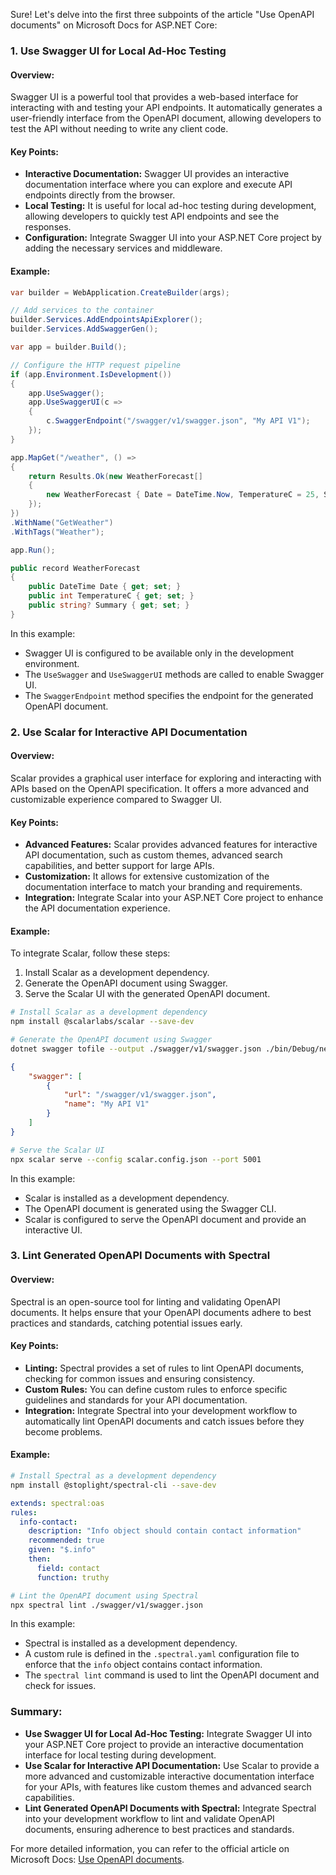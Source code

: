 Sure! Let's delve into the first three subpoints of the article "Use OpenAPI documents" on Microsoft Docs for ASP.NET Core:

### 1. Use Swagger UI for Local Ad-Hoc Testing

#### Overview:
Swagger UI is a powerful tool that provides a web-based interface for interacting with and testing your API endpoints. It automatically generates a user-friendly interface from the OpenAPI document, allowing developers to test the API without needing to write any client code.

#### Key Points:
- **Interactive Documentation:** Swagger UI provides an interactive documentation interface where you can explore and execute API endpoints directly from the browser.
- **Local Testing:** It is useful for local ad-hoc testing during development, allowing developers to quickly test API endpoints and see the responses.
- **Configuration:** Integrate Swagger UI into your ASP.NET Core project by adding the necessary services and middleware.

#### Example:
```csharp name=Program.cs
var builder = WebApplication.CreateBuilder(args);

// Add services to the container
builder.Services.AddEndpointsApiExplorer();
builder.Services.AddSwaggerGen();

var app = builder.Build();

// Configure the HTTP request pipeline
if (app.Environment.IsDevelopment())
{
    app.UseSwagger();
    app.UseSwaggerUI(c =>
    {
        c.SwaggerEndpoint("/swagger/v1/swagger.json", "My API V1");
    });
}

app.MapGet("/weather", () =>
{
    return Results.Ok(new WeatherForecast[]
    {
        new WeatherForecast { Date = DateTime.Now, TemperatureC = 25, Summary = "Warm" }
    });
})
.WithName("GetWeather")
.WithTags("Weather");

app.Run();

public record WeatherForecast
{
    public DateTime Date { get; set; }
    public int TemperatureC { get; set; }
    public string? Summary { get; set; }
}
```

In this example:
- Swagger UI is configured to be available only in the development environment.
- The `UseSwagger` and `UseSwaggerUI` methods are called to enable Swagger UI.
- The `SwaggerEndpoint` method specifies the endpoint for the generated OpenAPI document.

### 2. Use Scalar for Interactive API Documentation

#### Overview:
Scalar provides a graphical user interface for exploring and interacting with APIs based on the OpenAPI specification. It offers a more advanced and customizable experience compared to Swagger UI.

#### Key Points:
- **Advanced Features:** Scalar provides advanced features for interactive API documentation, such as custom themes, advanced search capabilities, and better support for large APIs.
- **Customization:** It allows for extensive customization of the documentation interface to match your branding and requirements.
- **Integration:** Integrate Scalar into your ASP.NET Core project to enhance the API documentation experience.

#### Example:
To integrate Scalar, follow these steps:
1. Install Scalar as a development dependency.
2. Generate the OpenAPI document using Swagger.
3. Serve the Scalar UI with the generated OpenAPI document.

```bash
# Install Scalar as a development dependency
npm install @scalarlabs/scalar --save-dev
```

```bash
# Generate the OpenAPI document using Swagger
dotnet swagger tofile --output ./swagger/v1/swagger.json ./bin/Debug/net7.0/YourApi.dll v1
```

```json name=scalar.config.json
{
    "swagger": [
        {
            "url": "/swagger/v1/swagger.json",
            "name": "My API V1"
        }
    ]
}
```

```bash
# Serve the Scalar UI
npx scalar serve --config scalar.config.json --port 5001
```

In this example:
- Scalar is installed as a development dependency.
- The OpenAPI document is generated using the Swagger CLI.
- Scalar is configured to serve the OpenAPI document and provide an interactive UI.

### 3. Lint Generated OpenAPI Documents with Spectral

#### Overview:
Spectral is an open-source tool for linting and validating OpenAPI documents. It helps ensure that your OpenAPI documents adhere to best practices and standards, catching potential issues early.

#### Key Points:
- **Linting:** Spectral provides a set of rules to lint OpenAPI documents, checking for common issues and ensuring consistency.
- **Custom Rules:** You can define custom rules to enforce specific guidelines and standards for your API documentation.
- **Integration:** Integrate Spectral into your development workflow to automatically lint OpenAPI documents and catch issues before they become problems.

#### Example:
```bash
# Install Spectral as a development dependency
npm install @stoplight/spectral-cli --save-dev
```

```yaml name=.spectral.yaml
extends: spectral:oas
rules:
  info-contact:
    description: "Info object should contain contact information"
    recommended: true
    given: "$.info"
    then:
      field: contact
      function: truthy
```

```bash
# Lint the OpenAPI document using Spectral
npx spectral lint ./swagger/v1/swagger.json
```

In this example:
- Spectral is installed as a development dependency.
- A custom rule is defined in the `.spectral.yaml` configuration file to enforce that the `info` object contains contact information.
- The `spectral lint` command is used to lint the OpenAPI document and check for issues.

### Summary:

- **Use Swagger UI for Local Ad-Hoc Testing:** Integrate Swagger UI into your ASP.NET Core project to provide an interactive documentation interface for local testing during development.
- **Use Scalar for Interactive API Documentation:** Use Scalar to provide a more advanced and customizable interactive documentation interface for your APIs, with features like custom themes and advanced search capabilities.
- **Lint Generated OpenAPI Documents with Spectral:** Integrate Spectral into your development workflow to lint and validate OpenAPI documents, ensuring adherence to best practices and standards.

For more detailed information, you can refer to the official article on Microsoft Docs: [Use OpenAPI documents](https://docs.microsoft.com/en-us/aspnet/core/fundamentals/minimal-apis/openapi#use-openapi-documents).